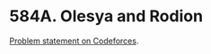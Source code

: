 # 584A. Olesya and Rodion

[Problem statement on Codeforces](https://codeforces.com/problemset/problem/584/A?locale=en).